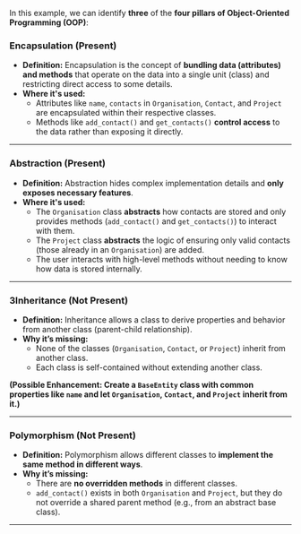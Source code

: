 In this example, we can identify **three** of the **four pillars of Object-Oriented Programming (OOP)**:  

### **Encapsulation** (Present)
   - **Definition:** Encapsulation is the concept of **bundling data (attributes) and methods** that operate on the data into a single unit (class) and restricting direct access to some details.
   - **Where it's used:**  
     - Attributes like `name`, `contacts` in `Organisation`, `Contact`, and `Project` are encapsulated within their respective classes.
     - Methods like `add_contact()` and `get_contacts()` **control access** to the data rather than exposing it directly.

---

### **Abstraction** (Present)
   - **Definition:** Abstraction hides complex implementation details and **only exposes necessary features**.
   - **Where it's used:**
     - The `Organisation` class **abstracts** how contacts are stored and only provides methods (`add_contact()` and `get_contacts()`) to interact with them.
     - The `Project` class **abstracts** the logic of ensuring only valid contacts (those already in an `Organisation`) are added.
     - The user interacts with high-level methods without needing to know how data is stored internally.

---

### 3**Inheritance** (Not Present)
   - **Definition:** Inheritance allows a class to derive properties and behavior from another class (parent-child relationship).
   - **Why it’s missing:**  
     - None of the classes (`Organisation`, `Contact`, or `Project`) inherit from another class.
     - Each class is self-contained without extending another class.

   **(Possible Enhancement: Create a `BaseEntity` class with common properties like `name` and let `Organisation`, `Contact`, and `Project` inherit from it.)**

---

### **Polymorphism** (Not Present)
   - **Definition:** Polymorphism allows different classes to **implement the same method in different ways**.
   - **Why it’s missing:**  
     - There are **no overridden methods** in different classes.
     - `add_contact()` exists in both `Organisation` and `Project`, but they do not override a shared parent method (e.g., from an abstract base class).
---
